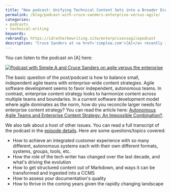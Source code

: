 ```yaml
---
title: "New podcast: Unifying Technical Content Sets into a Broader Ecosystem, with Cruce Sanders at [A]"
permalink: /blog/podcast-with-cruce-sanders-enterprise-versus-agile/
categories:
- podcasts
- technical-writing
keywords:
rebrandly: https://idratherbewriting.site/enterprisevsagilepodcast
description: "Cruce Sanders at <a href='simplea.com'>[A]</a> recently interviewed me for his podcast series <i>Towards a Smarter World</i>. The episode is called <a href='https://simplea.com/Treasury/Podcasts/Technical-Content-Sets-in-a-Broader-Ecosystem'>Unifying Technical Content Sets into a Broader Ecosystem</a>, and we chat about some issues I wrote in an earlier article about agile teams and enterprise content strategy."
---
```


You can listen to the podcast on [A] here:

<a href="https://simplea.com/Treasury/Podcasts/Technical-Content-Sets-in-a-Broader-Ecosystem"><img src="https://idratherbewritingmedia.com/images/crucepodcast-enterprise-and-agile.png" alt="Podcast with Simple A and Cruce Sanders on agile versus the enterprise" style="max-width: 500px"/></a>

The basic question of the post/podcast is how to balance small, independent agile teams with enterprise-wide content strategies. Agile software development seems to favor independent, autonomous teams. In contrast, enterprise content strategy looks to harmonize content across multiple teams and boundaries. In a current software development model where agile dominates as the norm, how do you reconcile larger needs for enterprise content strategy? You can read the article here: <a href='https://idratherbewriting.com/blog/agile-teams-and-enterprise-content-strategy/'>Autonomous Agile Teams and Enterprise Content Strategy: An Impossible Combination?</a>.

We also talk about a host of other issues. You can read a full transcript of the podcast in the [episode details](https://simplea.com/Treasury/Podcasts/Technical-Content-Sets-in-a-Broader-Ecosystem). Here are some questions/topics covered:

* How to achieve an integrated customer experience with so many different, autonomous systems each with their own different formats, systems, groups, tools, etc.
* How the role of the tech writer has changed over the last decade, and what's driving the evolution
* How to get structured content out of Markdown, and ways it can be transformed and ingested into a CCMS
* How to assess your documentation's quality
* How to thrive in the coming years given the rapidly changing landscape
